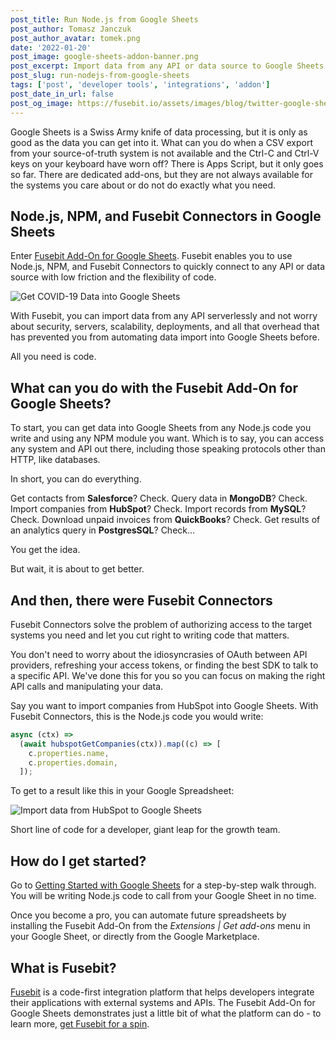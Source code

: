 ```yaml
---
post_title: Run Node.js from Google Sheets
post_author: Tomasz Janczuk
post_author_avatar: tomek.png
date: '2022-01-20'
post_image: google-sheets-addon-banner.png
post_excerpt: Import data from any API or data source to Google Sheets using Node.js, NPM, and Fusebit Connectors.
post_slug: run-nodejs-from-google-sheets
tags: ['post', 'developer tools', 'integrations', 'addon']
post_date_in_url: false
post_og_image: https://fusebit.io/assets/images/blog/twitter-google-sheets-addon.png
---
```


Google Sheets is a Swiss Army knife of data processing, but it is only as good as the data you can get into it. What can you do when a CSV export from your source-of-truth system is not available and the Ctrl-C and Ctrl-V keys on your keyboard have worn off? There is Apps Script, but it only goes so far. There are dedicated add-ons, but they are not always available for the systems you care about or do not do exactly what you need.

## Node.js, NPM, and Fusebit Connectors in Google Sheets

Enter [Fusebit Add-On for Google Sheets](https://developer.fusebit.io/docs/google-sheets-addon). Fusebit enables you to use Node.js, NPM, and Fusebit Connectors to quickly connect to any API or data source with low friction and the flexibility of code.

![Get COVID-19 Data into Google Sheets](google-sheets-addon-covid.gif 'Get COVID-19 Data into Google Sheets')

With Fusebit, you can import data from any API serverlessly and not worry about security, servers, scalability, deployments, and all that overhead that has prevented you from automating data import into Google Sheets before.

All you need is code.

## What can you do with the Fusebit Add-On for Google Sheets?

To start, you can get data into Google Sheets from any Node.js code you write and using any NPM module you want. Which is to say, you can access any system and API out there, including those speaking protocols other than HTTP, like databases.

In short, you can do everything.

Get contacts from **Salesforce**? Check. Query data in **MongoDB**? Check. Import companies from **HubSpot**? Check. Import records from **MySQL**? Check. Download unpaid invoices from **QuickBooks**? Check. Get results of an analytics query in **PostgresSQL**? Check...

You get the idea.

But wait, it is about to get better.

## And then, there were Fusebit Connectors

Fusebit Connectors solve the problem of authorizing access to the target systems you need and let you cut right to writing code that matters.

You don't need to worry about the idiosyncrasies of OAuth between API providers, refreshing your access tokens, or finding the best SDK to talk to a specific API. We've done this for you so you can focus on making the right API calls and manipulating your data.

Say you want to import companies from HubSpot into Google Sheets. With Fusebit Connectors, this is the Node.js code you would write:

```javascript
async (ctx) =>
  (await hubspotGetCompanies(ctx)).map((c) => [
    c.properties.name,
    c.properties.domain,
  ]);
```

To get to a result like this in your Google Spreadsheet:

![Import data from HubSpot to Google Sheets](google-sheets-addon-hubspot.png 'Import data from HubSpot to Google Sheets')

Short line of code for a developer, giant leap for the growth team.

## How do I get started?

Go to [Getting Started with Google Sheets](https://developer.fusebit.io/docs/google-sheets-addon) for a step-by-step walk through. You will be writing Node.js code to call from your Google Sheet in no time.

Once you become a pro, you can automate future spreadsheets by installing the Fusebit Add-On from the _Extensions | Get add-ons_ menu in your Google Sheet, or directly from the Google Marketplace.

## What is Fusebit?

[Fusebit](https://fusebit.io) is a code-first integration platform that helps developers integrate their applications with external systems and APIs. The Fusebit Add-On for Google Sheets demonstrates just a little bit of what the platform can do - to learn more, [get Fusebit for a spin](https://developer.fusebit.io/docs/getting-started).
